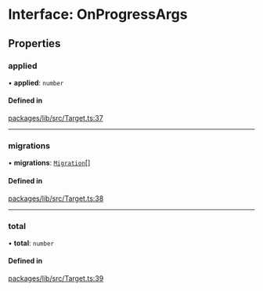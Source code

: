 # Interface: OnProgressArgs

## Properties

### applied

• **applied**: `number`

#### Defined in

[packages/lib/src/Target.ts:37](https://github.com/Knaackee/hotmig/blob/5ff8214/packages/lib/src/Target.ts#L37)

___

### migrations

• **migrations**: [`Migration`](Migration.md)[]

#### Defined in

[packages/lib/src/Target.ts:38](https://github.com/Knaackee/hotmig/blob/5ff8214/packages/lib/src/Target.ts#L38)

___

### total

• **total**: `number`

#### Defined in

[packages/lib/src/Target.ts:39](https://github.com/Knaackee/hotmig/blob/5ff8214/packages/lib/src/Target.ts#L39)
